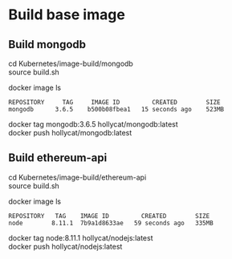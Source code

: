 # Build base image

## Build mongodb
cd Kubernetes/image-build/mongodb  
source build.sh

docker image ls  
```shell
REPOSITORY     TAG     IMAGE ID         CREATED        SIZE  
mongodb      3.6.5    b500b08fbea1   15 seconds ago    523MB
```  
docker tag mongodb:3.6.5 hollycat/mongodb:latest  
docker push hollycat/mongodb:latest  

## Build ethereum-api  
cd Kubernetes/image-build/ethereum-api    
source build.sh  

docker image ls    
```shell
REPOSITORY   TAG    IMAGE ID         CREATED        SIZE  
node        8.11.1  7b9a1d8633ae   59 seconds ago   335MB
```
  
docker tag node:8.11.1 hollycat/nodejs:latest  
docker push hollycat/nodejs:latest  

